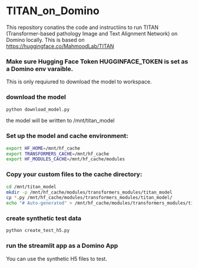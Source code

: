 # TITAN_on_Domino
This repository conatins the code and instructiins to run TITAN (Transformer-based pathology Image and Text Alignment Network) on Domino locally. This is based on https://huggingface.co/MahmoodLab/TITAN

### Make sure Hugging Face Token HUGGINFACE_TOKEN is set as a Domino env varaible. 

This is only requiured to download the model to workspace.


### download the model

```bash
python download_model.py
```

the model will be written to /mnt/titan_model

### Set up the model and cache environment:

```bash
export HF_HOME=/mnt/hf_cache
export TRANSFORMERS_CACHE=/mnt/hf_cache
export HF_MODULES_CACHE=/mnt/hf_cache/modules

```
### Copy your custom files to the cache directory:

```bash
cd /mnt/titan_model
mkdir -p /mnt/hf_cache/modules/transformers_modules/titan_model
cp *.py /mnt/hf_cache/modules/transformers_modules/titan_model/
echo "# Auto-generated" > /mnt/hf_cache/modules/transformers_modules/titan_model/__init__
```

### create synthetic test data 

```bash
python create_test_h5.py
```

### run the streamlit app as a Domino App

You can use the synthetic H5 files to test.
